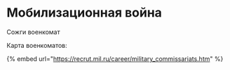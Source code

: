 # Мобилизационная война

Сожги военкомат

Карта военкоматов:

{% embed url="https://recrut.mil.ru/career/military_commissariats.htm" %}
